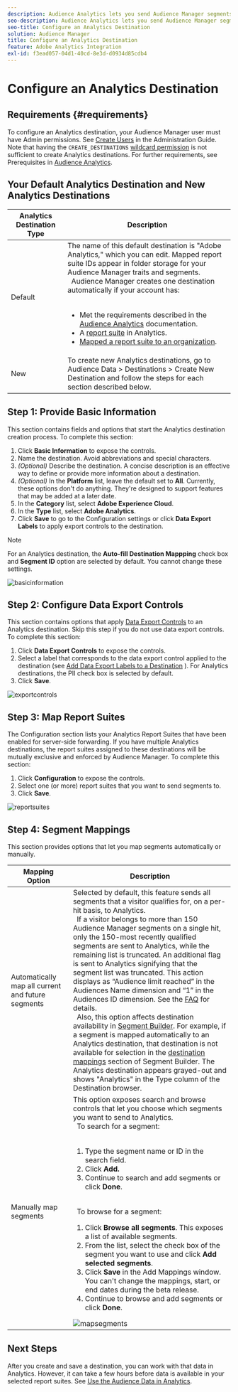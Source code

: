 ```yaml
---
description: Audience Analytics lets you send Audience Manager segments to Analytics. To use this feature, you create an Analytics destination and map segments to it in Audience Manager.
seo-description: Audience Analytics lets you send Audience Manager segments to Analytics. To use this feature, you create an Analytics destination and map segments to it in Audience Manager.
seo-title: Configure an Analytics Destination
solution: Audience Manager
title: Configure an Analytics Destination
feature: Adobe Analytics Integration
exl-id: f3ead057-04d1-40cd-8e3d-d0934d85cdb4
---
```

# Configure an Analytics Destination

## Requirements {#requirements}

To configure an Analytics destination, your Audience Manager user must have Admin permissions. See [Create Users](/help/using/features/administration/administration-overview.md#create-users) in the Administration Guide. Note that having the `CREATE_DESTINATIONS` [wildcard permission](/help/using/features/administration/administration-overview.md#wild-card-permissions) is not sufficient to create Analytics destinations.
For further requirements, see Prerequisites in [Audience Analytics](https://docs.adobe.com/content/help/en/analytics/integration/audience-analytics/mc-audiences-aam.html).

## Your Default Analytics Destination and New Analytics Destinations

|  Analytics Destination Type |  Description |
|---|---|
|  Default |  The name of this default destination is "Adobe Analytics," which you can edit. Mapped report suite IDs appear in folder storage for your Audience Manager traits and segments. <br>&nbsp; Audience Manager creates one destination automatically if your account has: <br>&nbsp; <ul><li>Met the requirements described in the [Audience Analytics](https://docs.adobe.com/content/help/en/analytics/integration/audience-analytics/mc-audiences-aam.html) documentation.</li><li>A [report suite](https://docs.adobe.com/content/help/en/analytics/admin/manage-report-suites/report-suites-admin.html) in Analytics.</li><li>[Mapped a report suite to an organization](https://docs.adobe.com/content/help/en/core-services/interface/about-core-services/report-suite-mapping.html).</li></ul>|
|  New | To create new Analytics destinations, go to Audience Data > Destinations > Create New Destination and follow the steps for each section described below. |

## Step 1: Provide Basic Information

This section contains fields and options that start the Analytics destination creation process. To complete this section:

1. Click **Basic Information** to expose the controls.
2. Name the destination. Avoid abbreviations and special characters.
3. *(Optional)* Describe the destination. A concise description is an effective way to define or provide more information about a destination.
4. *(Optional)* In the **Platform** list, leave the default set to **All**. Currently, these options don't do anything. They're designed to support features that may be added at a later date.
5. In the **Category** list, select **Adobe Experience Cloud**.
6. In the **Type** list, select **Adobe Analytics**.
7. Click **Save** to go to the Configuration settings or click **Data Export Labels** to apply export controls to the destination.

>[!NOTE]
>
>For an Analytics destination, the **Auto-fill Destination Mappping** check box and **Segment ID** option are selected by default. You cannot change these settings.

![basicinformation](assets/basicinformation.png)

## Step 2: Configure Data Export Controls

This section contains options that apply [Data Export Controls](/help/using/features/data-export-controls.md) to an Analytics destination. Skip this step if you do not use data export controls. To complete this section:

1. Click **Data Export Controls** to expose the controls.
1. Select a label that corresponds to the data export control applied to the destination (see [Add Data Export Labels to a Destination](/help/using/features/destinations/add-data-export-labels.md) ). For Analytics destinations, the PII check box is selected by default.
1. Click **Save**.

![exportcontrols](assets/exportControls.png)

## Step 3: Map Report Suites

The Configuration section lists your Analytics Report Suites that have been enabled for server-side forwarding. If you have multiple Analytics destinations, the report suites assigned to these destinations will be mutually exclusive and enforced by Audience Manager. To complete this section:

1. Click **Configuration** to expose the controls.
1. Select one (or more) report suites that you want to send segments to.
1. Click **Save**.

![reportsuites](assets/reportSuites.png)

## Step 4: Segment Mappings

This section provides options that let you map segments automatically or manually.

|  Mapping Option |  Description |
|---|---|
|  Automatically map all current and future segments |  Selected by default, this feature sends all segments that a visitor qualifies for, on a per-hit basis, to Analytics. <br>&nbsp; If a visitor belongs to more than 150 Audience Manager segments on a single hit, only the 150-most recently qualified segments are sent to Analytics, while the remaining list is truncated. An additional flag is sent to Analytics signifying that the segment list was truncated. This action displays as “Audience limit reached” in the Audiences Name dimension and “1” in the Audiences ID dimension. See the [FAQ](https://docs.adobe.com/content/help/en/analytics/integration/audience-analytics/audience-analytics-workflow/mc-audiences-faqs.html) for details. <br>&nbsp; Also, this option affects destination availability in [Segment Builder](/help/using/features/segments/segment-builder.md). For example, if a segment is mapped automatically to an Analytics destination, that destination is not available for selection in the [destination mappings](/help/using/features/segments/segment-builder.md#segment-builder-controls-destinations) section of Segment Builder. The Analytics destination appears grayed-out and shows "Analytics" in the Type column of the Destination browser. |
|  Manually map segments | This option exposes search and browse controls that let you choose which segments you want to send to Analytics. <br>&nbsp; To search for a segment: <br>&nbsp; <ol><li>Type the segment name or ID in the search field.</li><li>Click <b>Add.</b></li><li>Continue to search and add segments or click <b>Done</b>.</li></ol><br>&nbsp; To browse for a segment: <ol><li>Click <b>Browse all segments</b>. This exposes a list of available segments.</li><li>From the list, select the check box of the segment you want to use and click <b>Add selected segments</b>.</li><li>Click <b>Save</b> in the Add Mappings window. You can't change the mappings, start, or end dates during the beta release.</li><li>Continue to browse and add segments or click <b>Done</b>.</li></ol> ![mapsegments](assets/mapSegments.png) |

## Next Steps

After you create and save a destination, you can work with that data in Analytics. However, it can take a few hours before data is available in your selected report suites. See [Use the Audience Data in Analytics](https://docs.adobe.com/content/help/en/analytics/integration/audience-analytics/audience-analytics-workflow/use-audience-data-analytics.html).
